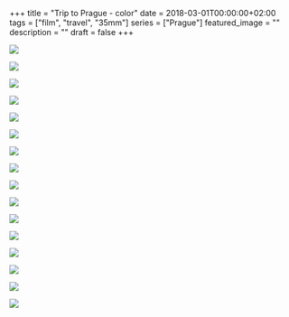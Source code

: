 +++
title =  "Trip to Prague - color"
date = 2018-03-01T00:00:00+02:00
tags = ["film", "travel", "35mm"]
series = ["Prague"]
featured_image = ""
description = ""
draft = false
+++

![](/img/2018/PragueColor/PragueColor-01.jpg)

![](/img/2018/PragueColor/PragueColor-02.jpg)

![](/img/2018/PragueColor/PragueColor-03.jpg)

![](/img/2018/PragueColor/PragueColor-04.jpg)

![](/img/2018/PragueColor/PragueColor-05.jpg)

![](/img/2018/PragueColor/PragueColor-06.jpg)

![](/img/2018/PragueColor/PragueColor-07.jpg)

![](/img/2018/PragueColor/PragueColor-08.jpg)

![](/img/2018/PragueColor/PragueColor-09.jpg)

![](/img/2018/PragueColor/PragueColor-10.jpg)

![](/img/2018/PragueColor/PragueColor-11.jpg)

![](/img/2018/PragueColor/PragueColor-12.jpg)

![](/img/2018/PragueColor/PragueColor-13.jpg)

![](/img/2018/PragueColor/PragueColor-14.jpg)

![](/img/2018/PragueColor/PragueColor-15.jpg)

![](/img/2018/PragueColor/PragueColor-16.jpg)
